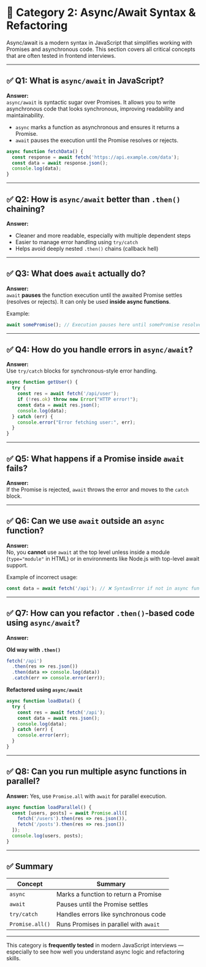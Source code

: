 
# 📘 Category 2: Async/Await Syntax & Refactoring

Async/await is a modern syntax in JavaScript that simplifies working with Promises and asynchronous code. This section covers all critical concepts that are often tested in frontend interviews.

---

## ✅ Q1: What is `async/await` in JavaScript?

**Answer:**  
`async/await` is syntactic sugar over Promises. It allows you to write asynchronous code that looks synchronous, improving readability and maintainability.

- `async` marks a function as asynchronous and ensures it returns a Promise.
- `await` pauses the execution until the Promise resolves or rejects.

```js
async function fetchData() {
  const response = await fetch('https://api.example.com/data');
  const data = await response.json();
  console.log(data);
}
```

---

## ✅ Q2: How is `async/await` better than `.then()` chaining?

**Answer:**  
- Cleaner and more readable, especially with multiple dependent steps
- Easier to manage error handling using `try/catch`
- Helps avoid deeply nested `.then()` chains (callback hell)

---

## ✅ Q3: What does `await` actually do?

**Answer:**  
`await` **pauses** the function execution until the awaited Promise settles (resolves or rejects). It can only be used **inside async functions**.

Example:
```js
await somePromise(); // Execution pauses here until somePromise resolves
```

---

## ✅ Q4: How do you handle errors in `async/await`?

**Answer:**  
Use `try/catch` blocks for synchronous-style error handling.

```js
async function getUser() {
  try {
    const res = await fetch('/api/user');
    if (!res.ok) throw new Error("HTTP error!");
    const data = await res.json();
    console.log(data);
  } catch (err) {
    console.error("Error fetching user:", err);
  }
}
```

---

## ✅ Q5: What happens if a Promise inside `await` fails?

**Answer:**  
If the Promise is rejected, `await` throws the error and moves to the `catch` block.

---

## ✅ Q6: Can we use `await` outside an `async` function?

**Answer:**  
No, you **cannot** use `await` at the top level unless inside a module (`type="module"` in HTML) or in environments like Node.js with top-level await support.

Example of incorrect usage:
```js
const data = await fetch('/api'); // ❌ SyntaxError if not in async function
```

---

## ✅ Q7: How can you refactor `.then()`-based code using `async/await`?

**Answer:**

**Old way with `.then()`**
```js
fetch('/api')
  .then(res => res.json())
  .then(data => console.log(data))
  .catch(err => console.error(err));
```

**Refactored using `async/await`**
```js
async function loadData() {
  try {
    const res = await fetch('/api');
    const data = await res.json();
    console.log(data);
  } catch (err) {
    console.error(err);
  }
}
```

---

## ✅ Q8: Can you run multiple async functions in parallel?

**Answer:**
Yes, use `Promise.all` with `await` for parallel execution.

```js
async function loadParallel() {
  const [users, posts] = await Promise.all([
    fetch('/users').then(res => res.json()),
    fetch('/posts').then(res => res.json())
  ]);
  console.log(users, posts);
}
```

---

## ✅ Summary

| Concept         | Summary |
|----------------|---------|
| `async`         | Marks a function to return a Promise |
| `await`         | Pauses until the Promise settles |
| `try/catch`     | Handles errors like synchronous code |
| `Promise.all()` | Runs Promises in parallel with `await` |

---

This category is **frequently tested** in modern JavaScript interviews — especially to see how well you understand async logic and refactoring skills.
